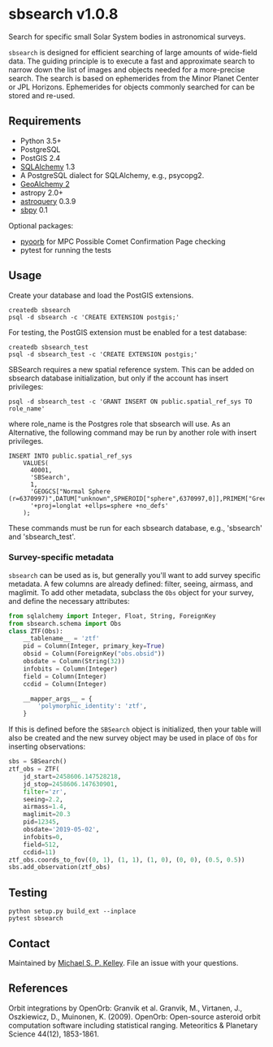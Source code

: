 # sbsearch v1.0.8
Search for specific small Solar System bodies in astronomical surveys.

`sbsearch` is designed for efficient searching of large amounts of wide-field data.  The guiding principle is to execute a fast and approximate search to narrow down the list of images and objects needed for a more-precise search.   The search is based on ephemerides from the Minor Planet Center or JPL Horizons.  Ephemerides for objects commonly searched for can be stored and re-used.

## Requirements

* Python 3.5+
* PostgreSQL
* PostGIS 2.4
* [SQLAlchemy](https://www.sqlalchemy.org/) 1.3
* A PostgreSQL dialect for SQLAlchemy, e.g., psycopg2.
* [GeoAlchemy 2](https://geoalchemy-2.readthedocs.io/en/latest/)
* astropy 2.0+
* [astroquery](https://astroquery.readthedocs.io/en/latest/) 0.3.9
* [sbpy](https://github.com/NASA-Planetary-Science/sbpy) 0.1

Optional packages:
* [pyoorb](https://github.com/oorb/oorb) for MPC Possible Comet Confirmation Page checking
* pytest for running the tests

## Usage

Create your database and load the PostGIS extensions.

```
createdb sbsearch
psql -d sbsearch -c 'CREATE EXTENSION postgis;'
```

For testing, the PostGIS extension must be enabled for a test database:

```
createdb sbsearch_test
psql -d sbsearch_test -c 'CREATE EXTENSION postgis;'
```

SBSearch requires a new spatial reference system.  This can be added on sbsearch database initialization, but only if the account has insert privileges:

```
psql -d sbsearch_test -c 'GRANT INSERT ON public.spatial_ref_sys TO role_name'
```

where role_name is the Postgres role that sbsearch will use.  As an Alternative, the following command may be run by another role with insert privileges.

```
INSERT INTO public.spatial_ref_sys
    VALUES(
      40001,
      'SBSearch',
      1,
      'GEOGCS["Normal Sphere (r=6370997)",DATUM["unknown",SPHEROID["sphere",6370997,0]],PRIMEM["Greenwich",0],UNIT["degree",0.0174532925199433]]',
      '+proj=longlat +ellps=sphere +no_defs'
    );
```
These commands must be run for each sbsearch database, e.g., 'sbsearch' and 'sbsearch_test'.

### Survey-specific metadata

`sbsearch` can be used as is, but generally you'll want to add survey specific metadata.  A few columns are already defined: filter, seeing, airmass, and maglimit.  To add other metadata, subclass the `Obs` object for your survey, and define the necessary attributes:

``` python
from sqlalchemy import Integer, Float, String, ForeignKey
from sbsearch.schema import Obs
class ZTF(Obs):
    __tablename__ = 'ztf'
    pid = Column(Integer, primary_key=True)
    obsid = Column(ForeignKey("obs.obsid"))
    obsdate = Column(String(32))
    infobits = Column(Integer)
    field = Column(Integer)
    ccdid = Column(Integer)

    __mapper_args__ = {
        'polymorphic_identity': 'ztf',
    }
```

If this is defined before the `SBSearch` object is initialized, then your table will also be created and the new survey object may be used in place of `Obs` for inserting observations:

``` python
sbs = SBSearch()
ztf_obs = ZTF(
    jd_start=2458606.147528218,
    jd_stop=2458606.147630901,
    filter='zr',
    seeing=2.2,
    airmass=1.4,
    maglimit=20.3
    pid=12345,
    obsdate='2019-05-02',
    infobits=0,
    field=512,
    ccdid=11)
ztf_obs.coords_to_fov((0, 1), (1, 1), (1, 0), (0, 0), (0.5, 0.5))
sbs.add_observation(ztf_obs)
```

## Testing
```
python setup.py build_ext --inplace
pytest sbsearch
```

## Contact

Maintained by [Michael S. P. Kelley](https://github.com/mkelley).  File an issue with your questions.

## References

Orbit integrations by OpenOrb: Granvik et al. Granvik, M., Virtanen, J., Oszkiewicz, D., Muinonen, K. (2009).  OpenOrb: Open-source asteroid orbit computation software including statistical ranging.  Meteoritics & Planetary Science 44(12), 1853-1861.
